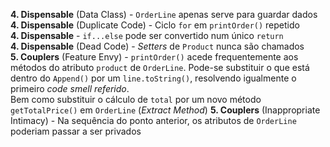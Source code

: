 **4. Dispensable** (Data Class) - `OrderLine` apenas serve para guardar dados 
**4. Dispensable** (Duplicate Code) - Ciclo `for` em `printOrder()` repetido  
**4. Dispensable** - `if...else` pode ser convertido num único `return`  
**4. Dispensable** (Dead Code) - *Setters* de `Product` nunca são chamados  
**5. Couplers** (Feature Envy) -  `printOrder()` acede frequentemente aos métodos do atributo `product` de `OrderLine`. 
Pode-se substituir o que está dentro do `Append()` por um `line.toString()`, resolvendo igualmente o primeiro *code smell referido*.  
Bem como substituir o cálculo de `total` por um novo método `getTotalPrice()` em `OrderLine` (*Extract Method*) 
**5. Couplers** (Inappropriate Intimacy) - Na sequência do ponto anterior, os atributos de `OrderLine` poderiam passar a ser privados